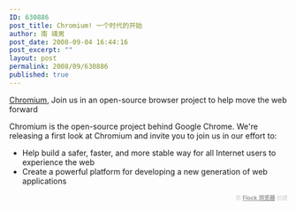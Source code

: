 ```yaml
---
ID: 630886
post_title: Chromium! 一个时代的开始
author: 南 靖男
post_date: 2008-09-04 16:44:16
post_excerpt: ""
layout: post
permalink: 2008/09/630886
published: true
---
```

<a href="http://code.google.com/chromium/">Chromium</a>, Join us in an open-source browser project to help move the web forward

Chromium is the open-source project behind Google Chrome. We're releasing a first look at Chromium and invite you to join us in our effort to:
<ul><li>Help build a safer, faster, and more stable way for all Internet users to experience the web</li><li>Create a powerful platform for developing a new generation of web applications</li></ul><div class="flockcredit" style="text-align: right; color: #CCC; font-size: x-small;">用 <a href="http://www.flock.com/blogged-with-flock" style="color: #999; font-weight: bold;" target="_new" title="Flock Browser">Flock 浏览器</a> 创建</div>
